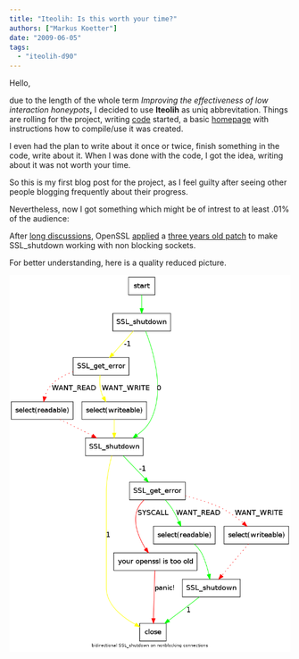 ```yaml
---
title: "Iteolih: Is this worth your time?"
authors: ["Markus Koetter"]
date: "2009-06-05"
tags: 
  - "iteolih-d90"
---
```


Hello,

due to the length of the whole term _Improving the effectiveness of low interaction honeypots_**,** I decided to use **Iteolih** as uniq abbrevitation. Things are rolling for the project, writing [code](http://svn.carnivore.it/browser/dionaea/trunk "dionaea homepage") started, a basic [homepage](http://dionaea.carnivore.it/) with instructions how to compile/use it was created.

I even had the plan to write about it once or twice, finish something in the code, write about it. When I was done with the code, I got the idea, writing about it was not worth your time.

So this is my first blog post for the project, as I feel guilty after seeing other people blogging frequently about their progress.

Nevertheless, now I got something which might be of intrest to at least .01% of the audience:

After [long discussions](http://marc.info/?l=openssl-dev&m=119109053023605&w=2 "make SSL_shutdown work with non-blocking BIOs"), OpenSSL [applied](http://cvs.openssl.org/chngview?cn=17995 "openssl cvs diff") a [three years old patch](http://marc.info/?l=openssl-dev&m=115154030723033&w=2 "Re: [PATCH2] Fix for SSL_shutdown() with non-blocking not returning") to make SSL\_shutdown working with non blocking sockets.

For better understanding, here is a quality reduced picture.

![](images/drupal_image_436.png)
